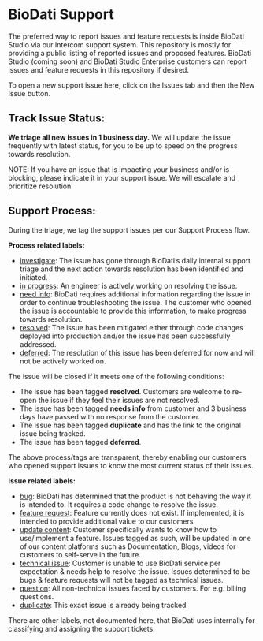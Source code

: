 # BioDati Support

The preferred way to report issues and feature requests is inside BioDati Studio via our Intercom support system.  This repository is mostly for providing a public listing of reported issues and proposed features. BioDati Studio (coming soon) and BioDati Studio Enterprise customers can report issues and feature requests in this repository if desired.

To open a new support issue here, click on the Issues tab and then the New Issue button.

Track Issue Status:
------------------

**We triage all new issues in 1 business day.** We will update the issue frequently with latest status, for you to be up to speed on the progress towards resolution.

NOTE: If you have an issue that is impacting your business and/or is blocking, please indicate it in your support issue. We will escalate and prioritize resolution.

Support Process:
----------------
During the triage, we tag the support issues per our Support Process flow.

**Process related labels:**

-  [investigate](https://github.com/biodati/support/labels/investigate): The issue has gone through BioDati’s daily internal support triage and the next action towards resolution has been identified and initiated.
- [in progress](https://github.com/biodati/support/labels/in%20progress): An engineer is actively working on resolving the issue.
- [need info](https://github.com/biodati/support/labels/needs%20info): BioDati requires additional information regarding the issue in order to continue troubleshooting the issue. The customer who opened the issue is accountable to provide this information, to make progress towards resolution.
- [resolved](https://github.com/biodati/support/labels/resolved): The issue has been mitigated either through code changes deployed into production and/or the issue has been successfully addressed.
- [deferred](https://github.com/biodati/support/labels/deferred): The resolution of this issue has been deferred for now and will not be actively worked on.

The issue will be closed if it meets one of the following conditions:

- The issue has been tagged **resolved**. Customers are welcome to re-open the issue if they feel their issues are not resolved.
- The issue has been tagged **needs info** from customer and 3 business days have passed with no response from the customer.
- The issue has been tagged **duplicate** and has the link to the original issue being tracked.
- The issue has been tagged **deferred**.

The above process/tags are transparent, thereby enabling our customers who opened support issues to know the most current status of their issues.

**Issue related labels:**

- [bug](https://github.com/biodati/support/labels/bug): BioDati has determined that the product is not behaving the way it is intended to. It requires a code change to resolve the issue.
- [feature request](https://github.com/biodati/support/labels/feature%20request): Feature currently does not exist. If implemented, it is intended to provide additional value to our customers
- [update content](https://github.com/biodati/support/labels/update%20content): Customer specifically wants to know how to use/implement a feature. Issues tagged as such, will be updated in one of our content platforms such as Documentation, Blogs, videos for customers to self-serve in the future.
- [technical issue](https://github.com/biodati/support/labels/technical%20issue):  Customer is unable to use BioDati service per expectation & needs help to resolve the issue. Issues determined to be bugs & feature requests will not be tagged as technical issues.
- [question](https://github.com/biodati/support/labels/question): All non-technical issues faced by customers. For e.g. billing questions.
- [duplicate](https://github.com/biodati/support/labels/duplicate): This exact issue is already being tracked

There are other labels, not documented here, that BioDati uses internally for classifying and assigning the support tickets.

